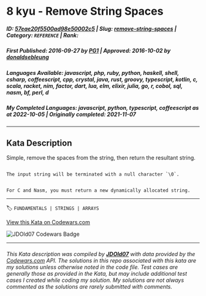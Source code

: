 # 8 kyu - Remove String Spaces

##### **ID**: [57eae20f5500ad98e50002c5](https://www.codewars.com/kata/57eae20f5500ad98e50002c5) | **Slug**: [remove-string-spaces](https://www.codewars.com/kata/57eae20f5500ad98e50002c5) | **Category**: `REFERENCE` | **Rank**: <span style="color:white">8 kyu</span>

##### **First Published**: 2016-09-27 ***by*** [PG1](https://www.codewars.com/users/PG1) | **Approved**: 2016-10-02 ***by*** [donaldsebleung](https://www.codewars.com/users/donaldsebleung)

##### **Languages Available**: javascript, php, ruby, python, haskell, shell, csharp, coffeescript, cpp, crystal, java, rust, groovy, typescript, kotlin, c, scala, racket, nim, factor, dart, lua, elm, elixir, julia, go, r, cobol, sql, nasm, bf, perl, d

##### **My Completed Languages**: javascript, python, typescript, coffeescript ***as at*** 2022-10-05 | **Originally completed**: 2021-11-07

---

## Kata Description


Simple, remove the spaces from the string, then return the resultant string.



~~~if:bf

The input string will be terminated with a null character `\0`.

~~~

~~~if:c,nasm

For C and Nasm, you must return a new dynamically allocated string.

~~~



---


🏷 `FUNDAMENTALS | STRINGS | ARRAYS`


[View this Kata on Codewars.com](https://www.codewars.com/kata/57eae20f5500ad98e50002c5)

![](https://www.codewars.com/users/jdold07/badges/large "JDOld07 Codewars Badge")

---

###### *This Kata description was compiled by [**JDOld07**](https://tpstech.dev) with data provided by the [Codewars.com](https://www.codewars.com) API.  The solutions in this repo associated with this kata are my solutions unless otherwise noted in the code file.  Test cases are generally those as provided in the Kata, but may include additional test cases I created while coding my solution.  My solutions are not always commented as the solutions are rarely submitted with comments.*
